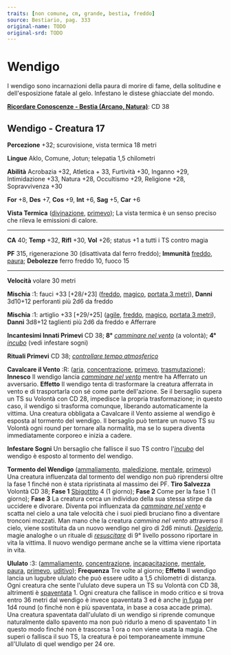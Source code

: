 ```yaml
---
traits: [non comune, cm, grande, bestia, freddo]
source: Bestiario, pag. 333
original-name: TODO
original-srd: TODO
---
```


# Wendigo

I wendigo sono incarnazioni della paura di morire di fame, della solitudine e
dell'esposizione fatale al gelo. Infestano le distese ghiacciate del mondo.

**[Ricordare Conoscenze - Bestia (Arcano, Natura)](/azioni/abilita/ricordare-conoscenze)**:
CD 38

## Wendigo - Creatura 17

**Percezione** +32; scurovisione, vista termica 18 metri

**Lingue** Aklo, Comune, Jotun; telepatia 1,5 chilometri

**Abilità** Acrobazia +32, Atletica + 33, Furtività +30, Inganno +29,
Intimidazione +33, Natura +28, Occultismo +29, Religione +28, Sopravvivenza +30

**For** +8, **Des** +7, **Cos** +9, **Int** +6, **Sag** +5, **Car** +6

**Vista Termica** ([divinazione](/tratti/divinazione),
[primevo](/tratti/primevo)); La vista termica è un senso preciso che rileva le
emissioni di calore.

---

**CA** 40; **Temp** +32, **Rifl** +30, **Vol** +26; status +1 a tutti i TS
contro magia

**PF** 315, rigenerazione 30 (disattivata dal ferro freddo); **Immunità**
[freddo](/tratti/freddo), [paura](/tratti/paura); **Debolezze** ferro freddo 10,
fuoco 15

---

**Velocità** volare 30 metri

**Mischia** :1: fauci +33 \[+28/+23] ([freddo](/tratti/freddo),
[magico](/tratti/magico), [portata 3 metri](/tratti/portata)), **Danni** 3d10+12
perforanti più 2d6 da freddo

**Mischia** :1: artiglio +33 \[+29/+25] ([agile](/tratti/agile),
[freddo](/tratti/freddo), [magico](/tratti/magico),
[portata 3 metri](/tratti/portata)), **Danni** 3d8+12 taglienti più 2d6 da
freddo e Afferrare

**Incantesimi Innati Primevi** CD 38; **8°**
_[camminare nel vento](/incantesimi/camminare-nel-vento)_ (a volontà); **4°**
_[incubo](/incantesimi/incubo)_ (vedi infestare sogni)

**Rituali Primevi** CD 38;
_[controllare tempo atmosferico](/incantesimi/rituali)_

**Cavalcare il Vento** :R: ([aria](/tratti/aria),
[concentrazione](/tratti/concentrazione), [primevo](/tratti/primevo),
[trasmutazione](/tratti/trasmutazione)); **Innesco** Il wendigo lancia
_[camminare nel vento](/incantesimi/camminare-nel-vento)_ mentre ha Afferrato un
avversario. **Effetto** Il wendigo tenta di trasformare la creatura afferrata in
vento e di trasportarla con sé come parte dell'azione. Se il bersaglio supera un
TS su Volontà con CD 28, impedisce la propria trasformazione; in questo caso, il
wendigo si trasforma comunque, liberando automaticamente la vittima. Una
creatura obbligata a Cavalcare il Vento assieme al wendigo è esposta al tormento
del wendigo. Il bersaglio può tentare un nuovo TS su Volontà ogni round per
tornare alla normalità, ma se lo supera diventa immediatamente corporeo e inizia
a cadere.

**Infestare Sogni** Un bersaglio che fallisce il suo TS contro
l'_[incubo](/incantesimi/incubo)_ del wendigo è esposto al tormento del wendigo.

**Tormento del Wendigo** ([ammaliamento](/tratti/ammaliamento),
[maledizione](/tratti/maledizione), [mentale](/tratti/mentale),
[primevo](/tratti/primevo)) Una creatura influenzata dal tormento del wendigo
non può riprendersi oltre la fase 1 finché non è stata ripristinata al massimo
dei PF. **Tiro Salvezza** Volontà CD 38; **Fase 1**
[Sbigottito](/condizioni/sbigottito) 4 (1 giorno); **Fase 2** Come per la fase 1
(1 giorno); **Fase 3** La creatura cerca un individuo della sua stessa stirpe da
uccidere e divorare. Diventa poi influenzata da
_[camminare nel vento](/incantesimi/camminare-nel-vento)_ e scatta nel cielo a
una tale velocità che i suoi piedi bruciano fino a diventare tronconi mozzati.
Man mano che la creatura _cammina nel vento_ attraverso il cielo, viene
sostituita da un nuovo wendigo nel giro di 2d6 minuti.
_[Desiderio](/incantesimi/desiderio)_, magie analoghe o un rituale di
_[resuscitare](/incantesimi/rituali)_ di 9° livello possono riportare in vita la
vittima. Il nuovo wendigo permane anche se la vittima viene riportata in vita.

**Ululato** :3: ([ammaliamento](/tratti/ammaliamento),
[concentrazione](/tratti/concentrazione),
[incapacitazione](/tratti/incapacitazione), [mentale](/tratti/mentale),
[paura](/tratti/paura), [primevo](/tratti/primevo), [uditivo](/tratti/uditivo));
**Frequenza** Tre volte al giorno; **Effetto** Il wendigo lancia un lugubre
ululato che può essere udito a 1,5 chilometri di distanza. Ogni creatura che
sente l'ululato deve supera un TS su Volontà con CD 38, altrimenti è
[spaventata](/condizioni/spaventato) 1. Ogni creatura che fallisce in modo
critico e si trova entro 36 metri dal wendigo è invece spaventata 3 ed è anche
[in fuga](/condizioni/in-fuga) per 1d4 round (o finché non è più spaventata, in
base a cosa accade prima). Una creatura spaventata dall'ululato di un wendigo si
riprende comunque naturalmente dallo spavento ma non può ridurlo a meno di
spaventato 1 in questo modo finché non è trascorsa 1 ora o non viene usata la
magia. Che superi o fallisca il suo TS, la creatura è poi temporaneamente immune
all'Ululato di quel wendigo per 24 ore.
